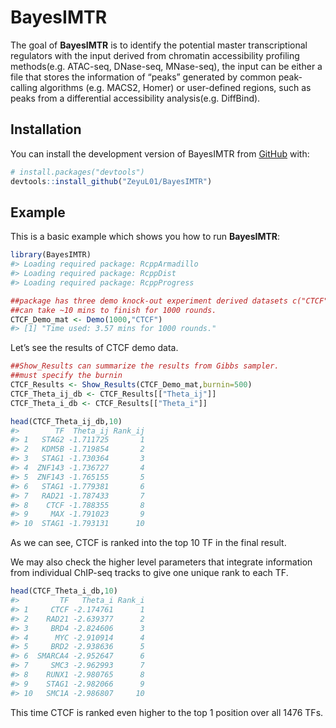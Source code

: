 
<!-- README.md is generated from README.Rmd. Please edit that file -->

# BayesIMTR

<!-- badges: start -->
<!-- badges: end -->

The goal of **BayesIMTR** is to identify the potential master
transcriptional regulators with the input derived from chromatin
accessibility profiling methods(e.g. ATAC-seq, DNase-seq, MNase-seq),
the input can be either a file that stores the information of “peaks”
generated by common peak-calling algorithms (e.g. MACS2, Homer) or
user-defined regions, such as peaks from a differential accessibility
analysis(e.g. DiffBind).

## Installation

You can install the development version of BayesIMTR from
[GitHub](https://github.com/ZeyuL01/BayesIMTR) with:

``` r
# install.packages("devtools")
devtools::install_github("ZeyuL01/BayesIMTR")
```

## Example

This is a basic example which shows you how to run **BayesIMTR**:

``` r
library(BayesIMTR)
#> Loading required package: RcppArmadillo
#> Loading required package: RcppDist
#> Loading required package: RcppProgress

##package has three demo knock-out experiment derived datasets c("CTCF","KDM1A","ZBTB7A")
##can take ~10 mins to finish for 1000 rounds.
CTCF_Demo_mat <- Demo(1000,"CTCF")
#> [1] "Time used: 3.57 mins for 1000 rounds."
```

Let’s see the results of CTCF demo data.

``` r
##Show_Results can summarize the results from Gibbs sampler.
##must specify the burnin
CTCF_Results <- Show_Results(CTCF_Demo_mat,burnin=500)
CTCF_Theta_ij_db <- CTCF_Results[["Theta_ij"]]
CTCF_Theta_i_db <- CTCF_Results[["Theta_i"]]

head(CTCF_Theta_ij_db,10)
#>        TF  Theta_ij Rank_ij
#> 1   STAG2 -1.711725       1
#> 2   KDM5B -1.719854       2
#> 3   STAG1 -1.730364       3
#> 4  ZNF143 -1.736727       4
#> 5  ZNF143 -1.765155       5
#> 6   STAG1 -1.779381       6
#> 7   RAD21 -1.787433       7
#> 8    CTCF -1.788355       8
#> 9     MAX -1.791023       9
#> 10  STAG1 -1.793131      10
```

As we can see, CTCF is ranked into the top 10 TF in the final result.

We may also check the higher level parameters that integrate information
from individual ChIP-seq tracks to give one unique rank to each TF.

``` r
head(CTCF_Theta_i_db,10)
#>         TF   Theta_i Rank_i
#> 1     CTCF -2.174761      1
#> 2    RAD21 -2.639377      2
#> 3     BRD4 -2.824606      3
#> 4      MYC -2.910914      4
#> 5     BRD2 -2.938636      5
#> 6  SMARCA4 -2.952647      6
#> 7     SMC3 -2.962993      7
#> 8    RUNX1 -2.980765      8
#> 9    STAG1 -2.982066      9
#> 10   SMC1A -2.986807     10
```

This time CTCF is ranked even higher to the top 1 position over all 1476
TFs.
